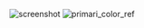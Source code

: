 
![screenshot](https://user-images.githubusercontent.com/60906586/158922146-5cbe1087-b433-407f-ab50-980a1c27cff5.jpg)
![primari_color_ref](https://user-images.githubusercontent.com/60906586/158922158-9aba1876-1c20-4ea5-a275-8f4107c74b5d.png)
